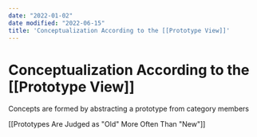 ```yaml
---
date: "2022-01-02"
date modified: "2022-06-15"
title: 'Conceptualization According to the [[Prototype View]]'
---
```


# Conceptualization According to the [[Prototype View]]
Concepts are formed by abstracting a prototype from category members

[[Prototypes Are Judged as "Old" More Often Than "New"]]
